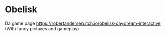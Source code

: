 # Obelisk
Da game page https://robertandersen.itch.io/obelisk-daydream-interactive (With fancy pictures and gameplay)
